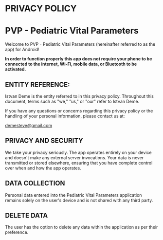 # PRIVACY POLICY

# PVP - Pediatric Vital Parameters
Welcome to PVP - Pediatric Vital Parameters (hereinafter referred to as the app) for Android!

**In order to function properly this app does not require your phone to be connected to the internet, Wi-Fi, mobile data, or Bluetooth to be activated.**

## ENTITY REFERENCE:

Istvan Deme is the entity referred to in this privacy policy. Throughout this document, terms such as "we," "us," or "our" refer to Istvan Deme.

If you have any questions or concerns regarding this privacy policy or the handling of your personal information, please contact us at:

demesteve@gmail.com

## PRIVACY AND SECURITY
We take your privacy seriously. The app operates entirely on your device and doesn't make any external server invocations. Your data is never transmitted or stored elsewhere, ensuring that you have complete control over when and how the app operates.

## DATA COLLECTION
Personal data entered into the Pediatric Vital Parameters application remains solely on the user's device and is not shared with any third party.

## DELETE DATA
The user has the option to delete any data within the application as per their preference.
